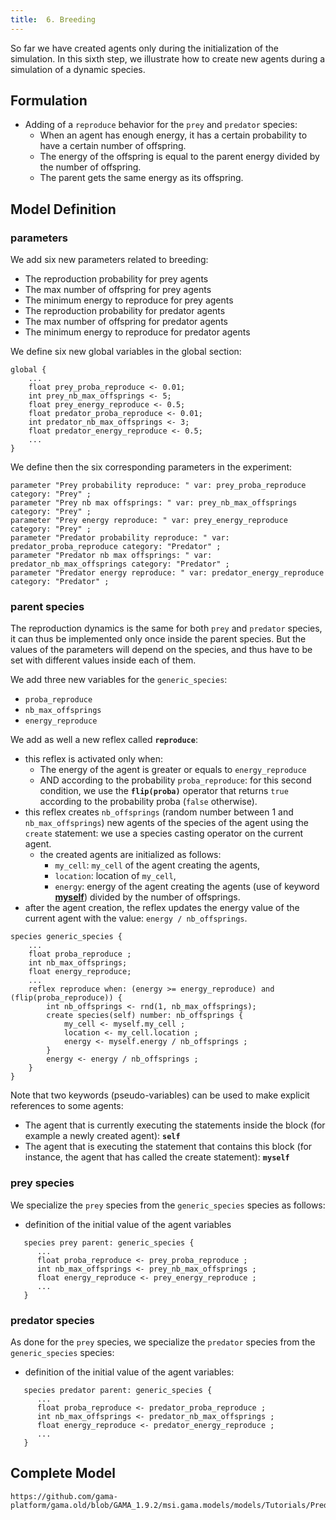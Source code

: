 ```yaml
---
title:  6. Breeding
---
```


So far we have created agents only during the initialization of the simulation. In this sixth step, we illustrate how to create new agents during a simulation of a dynamic species.


## Formulation

* Adding of a `reproduce` behavior for the `prey` and `predator` species:
  * When an agent has enough energy, it has a certain probability to have a certain number of offspring.
  * The energy of the offspring is equal to the parent energy divided by the number of offspring.
  * The parent gets the same energy as its offspring.


## Model Definition

### parameters

We add six new parameters related to breeding:

* The reproduction probability for prey agents
* The max number of offspring for prey agents
* The minimum energy to reproduce for prey agents
* The reproduction probability for predator agents
* The max number of offspring for predator agents
* The minimum energy to reproduce for predator agents

We define six new global variables in the global section:
```
global {
    ...
    float prey_proba_reproduce <- 0.01;
    int prey_nb_max_offsprings <- 5; 
    float prey_energy_reproduce <- 0.5; 
    float predator_proba_reproduce <- 0.01;
    int predator_nb_max_offsprings <- 3;
    float predator_energy_reproduce <- 0.5;
    ...
}
```

We define then the six corresponding parameters in the experiment:
```
parameter "Prey probability reproduce: " var: prey_proba_reproduce category: "Prey" ;
parameter "Prey nb max offsprings: " var: prey_nb_max_offsprings category: "Prey" ;
parameter "Prey energy reproduce: " var: prey_energy_reproduce category: "Prey" ;
parameter "Predator probability reproduce: " var: predator_proba_reproduce category: "Predator" ;
parameter "Predator nb max offsprings: " var: predator_nb_max_offsprings category: "Predator" ;
parameter "Predator energy reproduce: " var: predator_energy_reproduce category: "Predator" ;
```

### parent species

The reproduction dynamics is the same for both `prey` and `predator` species, it can thus be implemented only once inside the parent species. But the values of the parameters will depend on the species, and thus have to be set with different values inside each of them.

We add three new variables for the `generic_species`:

* `proba_reproduce`
* `nb_max_offsprings`
* `energy_reproduce`

We add as well a new reflex called **`reproduce`**:
  
* this reflex is activated only when:
  * The energy of the agent is greater or equals to `energy_reproduce`
  * AND according to the probability `proba_reproduce`: for this second condition, we use the **`flip(proba)`** operator that returns `true` according to the probability proba (`false` otherwise).
* this reflex creates `nb_offsprings` (random number between 1 and `nb_max_offsprings`) new agents of the species of the agent using the `create` statement: we use a species casting operator on the current agent.
  * the created agents are initialized as follows:
    * `my_cell`: `my_cell` of the agent creating the agents,
    * `location`: location of `my_cell`,
    * `energy`: energy of the agent creating the agents (use of keyword **[myself](PseudoVariables#myself)**) divided by the number of offsprings.
* after the agent creation, the reflex updates the energy value of the current agent with the value: `energy / nb_offsprings`.

```
species generic_species {
    ...
    float proba_reproduce ;
    int nb_max_offsprings;
    float energy_reproduce;
    ... 
    reflex reproduce when: (energy >= energy_reproduce) and (flip(proba_reproduce)) {
        int nb_offsprings <- rnd(1, nb_max_offsprings);
        create species(self) number: nb_offsprings {
            my_cell <- myself.my_cell ;
            location <- my_cell.location ;
            energy <- myself.energy / nb_offsprings ;
        }
        energy <- energy / nb_offsprings ;
    }
}
```

Note that two keywords (pseudo-variables) can be used to make explicit references to some agents:

* The agent that is currently executing the statements inside the block (for example a newly created agent): **`self`**
* The agent that is executing the statement that contains this block (for instance, the agent that has called the create statement): **`myself`**

### prey species

We specialize the `prey` species from the `generic_species` species as follows:

* definition of the initial value of the agent variables

```
   species prey parent: generic_species {
      ...
      float proba_reproduce <- prey_proba_reproduce ;
      int nb_max_offsprings <- prey_nb_max_offsprings ;
      float energy_reproduce <- prey_energy_reproduce ;
      ...
   }
```

### predator species

As done for the `prey` species, we specialize the `predator` species from the `generic_species` species:

* definition of the initial value of the agent variables:

```
   species predator parent: generic_species {
      ...
      float proba_reproduce <- predator_proba_reproduce ;
      int nb_max_offsprings <- predator_nb_max_offsprings ;
      float energy_reproduce <- predator_energy_reproduce ;
      ...
   }
```



## Complete Model

```gaml reference
https://github.com/gama-platform/gama.old/blob/GAMA_1.9.2/msi.gama.models/models/Tutorials/Predator%20Prey/models/Model%2006.gaml
```